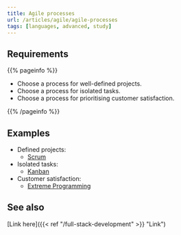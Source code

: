 ```yaml
---
title: Agile processes
url: /articles/agile/agile-processes
tags: [languages, advanced, study]
---
```


## Requirements

{{% pageinfo %}}

* Choose a process for well-defined projects.
* Choose a process for isolated tasks.
* Choose a process for prioritising customer satisfaction.

{{% /pageinfo %}}

## Examples

* Defined projects:
  * [Scrum](https://en.wikipedia.org/wiki/Scrum_(software_development))
* Isolated tasks:
  * [Kanban](https://en.wikipedia.org/wiki/Kanban)
* Customer satisfaction:
  * [Extreme Programming](https://en.wikipedia.org/wiki/Extreme_programming)

## See also

[Link here]({{< ref "/full-stack-development" >}} "Link")
